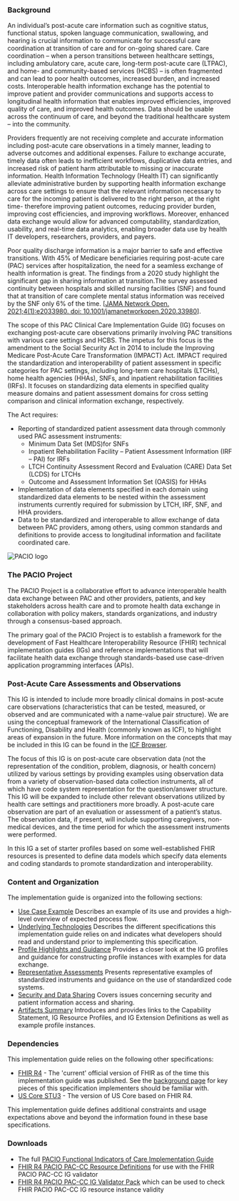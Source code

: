 ### Background

An individual’s post-acute care information such as cognitive status, functional status, spoken language communication, swallowing, and hearing is crucial information to communicate for successful care coordination at transition of care and for on-going shared care. Care coordination – when a person transitions between healthcare settings, including ambulatory care, acute care, long-term post-acute care (LTPAC), and home- and community-based services (HCBS) – is often fragmented and can lead to poor health outcomes, increased burden, and increased costs. Interoperable health information exchange has the potential to improve patient and provider communications and supports access to longitudinal health information that enables improved efficiencies, improved quality of care, and improved health outcomes. Data should be usable across the continuum of care, and beyond the traditional healthcare system – into the community.

Providers frequently are not receiving complete and accurate information including post-acute care observations in a timely manner, leading to adverse outcomes and additional expenses. Failure to exchange accurate, timely data often leads to inefficient workflows, duplicative data entries, and increased risk of patient harm attributable to missing or inaccurate information. Health Information Technology (Health IT) can significantly alleviate administrative burden by supporting health information exchange across care settings to ensure that the relevant information necessary to care for the incoming patient is delivered to the right person, at the right time- therefore improving patient outcomes, reducing provider burden, improving cost efficiencies, and improving workflows. Moreover, enhanced data exchange would allow for advanced computability, standardization, usability, and real-time data analytics, enabling broader data use by health IT developers, researchers, providers, and payers.

Poor quality discharge information is a major barrier to safe and effective transitions. With 45% of Medicare beneficiaries requiring post-acute care (PAC) services after hospitalization, the need for a seamless exchange of health information is great. The findings from a 2020 study highlight the significant gap in sharing information at transition.The survey assessed continuity between hospitals and skilled nursing facilities (SNF) and found that at transition of care complete mental status information was received by the SNF only 6% of the time. [[JAMA Network Open. 2021;4(1):e2033980. doi: 10.1001/jamanetworkopen.2020.33980](https://jamanetwork.com/journals/jamanetworkopen/fullarticle/2775075)].

The scope of this PAC Clinical Care Implementation Guide (IG) focuses on exchanging post-acute care observations primarily involving PAC transitions with various care settings and HCBS. The impetus for this focus is the amendment to the Social Security Act in 2014 to include the Improving Medicare Post-Acute Care Transformation (IMPACT) Act. IMPACT required the standardization and interoperability of patient assessment in specific categories for PAC settings, including long-term care hospitals (LTCHs), home health agencies (HHAs), SNFs, and inpatient rehabilitation facilities (IRFs). It focuses on standardizing data elements in specified quality measure domains and patient assessment domains for cross setting comparison and clinical information exchange, respectively.

The Act requires:
* Reporting of standardized patient assessment data through commonly used PAC assessment instruments:
    * Minimum Data Set (MDS)for SNFs
    * Inpatient Rehabilitation Facility – Patient Assessment Information (IRF – PAI) for IRFs
    * LTCH Continuity Assessment Record and Evaluation (CARE) Data Set (LCDS) for LTCHs
    * Outcome and Assessment Information Set (OASIS) for HHAs
* Implementation of data elements specified in each domain using standardized data elements to be nested within the assessment instruments currently required for submission by LTCH, IRF, SNF, and HHA providers.
* Data to be standardized and interoperable to allow exchange of data between PAC providers, among others, using common standards and definitions to provide access to longitudinal information and facilitate coordinated care.

![PACIO logo](./pacio.png)

### The PACIO Project

The PACIO Project is a collaborative effort to advance interoperable health data exchange between PAC and other providers, patients, and key stakeholders across health care and to promote health data exchange in collaboration with policy makers, standards organizations, and industry through a consensus-based approach.

The primary goal of the PACIO Project is to establish a framework for the development of Fast Healthcare Interoperability Resource (FHIR) technical implementation guides (IGs) and reference implementations that will facilitate health data exchange through standards-based use case-driven application programming interfaces (APIs).

### Post-Acute Care Assessments and Observations

This IG is intended to include more broadly clinical domains in post-acute care observations (characteristics that can be tested, measured, or observed and are communicated with a name-value pair structure).  We are using the conceptual framework of the International Classification of Functioning, Disability and Health (commonly known as ICF), to highlight areas of expansion in the future.  More information on the concepts that may be included in this IG can be found in the [ICF Browser](https://apps.who.int/classifications/icfbrowser/).

The focus of this IG is on post-acute care observation data (not the representation of the condition, problem, diagnosis, or health concern) utilized by various settings by providing examples using observation data from a variety of observation-based data collection instruments, all of which have code system representation for the question/answer structure. This IG will be expanded to include other relevant observations utilized by health care settings and practitioners more broadly. A post-acute care observation are part of an evaluation or assessment of a patient’s status. The observation data, if present, will include supporting caregivers, non-medical devices, and the time period for which the assessment instruments were performed.

In this IG a set of starter profiles based on some well-established FHIR resources is presented to define data models which specify data elements and coding standards to promote standardization and interoperability.

### Content and Organization
The implementation guide is organized into the following sections:
* [Use Case Example](pac_clinical_care_use_case.html) Describes an example of its use and provides a high-level overview of expected process flow.
* [Underlying Technologies](underlying_technologies.html) Describes the different specifications this implementation guide relies on and indicates what developers should read and understand prior to implementing this specification.
* [Profile Highlights and Guidance](profile_highlights_and_guidance.html) Provides a closer look at the IG profiles and guidance for constructing profile instances with examples for data exchange.
* [Representative Assessments](representative_assessments.html) Presents representative examples of standardized instruments and guidance on the use of standardized code systems.
* [Security and Data Sharing](security_and_data_sharing.html) Covers issues concerning security and patient information access and sharing.
* [Artifacts Summary](artifacts.html) Introduces and provides links to the Capability Statement, IG Resource Profiles, and IG Extension Definitions as well as example profile instances.

### Dependencies
This implementation guide relies on the following other specifications:
* [FHIR R4]({{site.data.fhir.path}}) - The 'current' official version of FHIR as of the time this implementation guide was published.  See the [background page](underlying_technologies.html) for key pieces of this specification implementers should be familiar with.
* [US Core STU3](http://hl7.org/fhir/us/core) - The version of US Core based on FHIR R4.

This implementation guide defines additional constraints and usage expectations above and beyond the information found in these base specifications.

### Downloads
* The full [PACIO Functional Indicators of Care Implementation Guide](full-ig.zip)
* [FHIR R4 PACIO PAC-CC Resource Definitions](definitions.json.zip) for use with the FHIR PACIO PAC-CC IG validator
* [FHIR R4 PACIO PAC-CC IG Validator Pack](validator-hl7.fhir.us.pacio-fioc.pack) which can be used to check FHIR PACIO PAC-CC IG resource instance validity